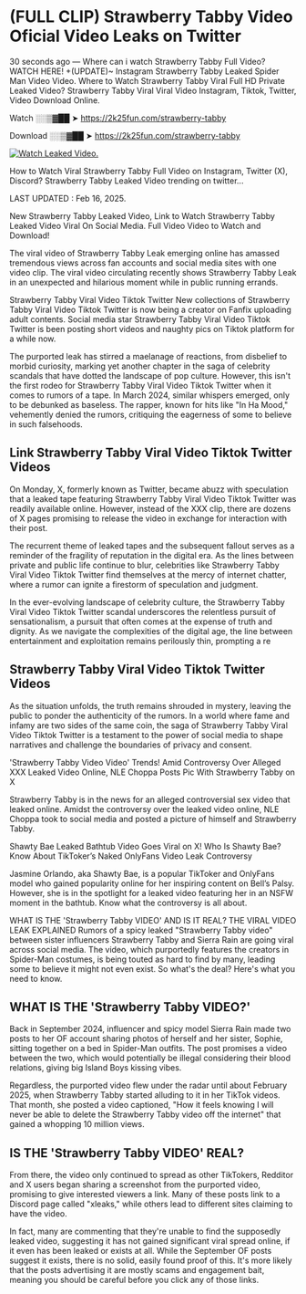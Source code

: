 # (FULL CLIP) Strawberry Tabby Video Oficial Video Leaks on Twitter

30 seconds ago — Where can i watch Strawberry Tabby Full Video? WATCH HERE! +(UPDATE)~ Instagram Strawberry Tabby Leaked Spider Man Video Video. Where to Watch Strawberry Tabby Viral Full HD Private Leaked Video? Strawberry Tabby Viral Viral Video Instagram, Tiktok, Twitter, Video Download Online.

Watch ░░▒▓██ ➤ https://2k25fun.com/strawberry-tabby

Download ░░▒▓██ ➤ https://2k25fun.com/strawberry-tabby

[![Watch Leaked Video.](https://miro.medium.com/v2/resize:fit:828/format:webp/1*cilzJN44JGOrTw9NJCrNHA.gif "Watch Leaked Video")](https://2k25fun.com/strawberry-tabby)

How to Watch Viral Strawberry Tabby Full Video on Instagram, Twitter (X), Discord? Strawberry Tabby Leaked Video trending on twitter...

LAST UPDATED : Feb 16, 2025.

New Strawberry Tabby Leaked Video, Link to Watch Strawberry Tabby Leaked Video Viral On Social Media. Full Video Video to Watch and Download!

The viral video of Strawberry Tabby Leak emerging online has amassed tremendous views across fan accounts and social media sites with one video clip. The viral video circulating recently shows Strawberry Tabby Leak in an unexpected and hilarious moment while in public running errands.

Strawberry Tabby Viral Video Tiktok Twitter New collections of Strawberry Tabby Viral Video Tiktok Twitter is now being a creator on Fanfix uploading adult contents. Social media star Strawberry Tabby Viral Video Tiktok Twitter is been posting short videos and naughty pics on Tiktok platform for a while now.

The purported leak has stirred a maelanage of reactions, from disbelief to morbid curiosity, marking yet another chapter in the saga of celebrity scandals that have dotted the landscape of pop culture. However, this isn't the first rodeo for Strawberry Tabby Viral Video Tiktok Twitter when it comes to rumors of a tape. In March 2024, similar whispers emerged, only to be debunked as baseless. The rapper, known for hits like "In Ha Mood," vehemently denied the rumors, critiquing the eagerness of some to believe in such falsehoods.

## Link Strawberry Tabby Viral Video Tiktok Twitter Videos

On Monday, X, formerly known as Twitter, became abuzz with speculation that a leaked tape featuring Strawberry Tabby Viral Video Tiktok Twitter was readily available online. However, instead of the XXX clip, there are dozens of X pages promising to release the video in exchange for interaction with their post.

The recurrent theme of leaked tapes and the subsequent fallout serves as a reminder of the fragility of reputation in the digital era. As the lines between private and public life continue to blur, celebrities like Strawberry Tabby Viral Video Tiktok Twitter find themselves at the mercy of internet chatter, where a rumor can ignite a firestorm of speculation and judgment.

In the ever-evolving landscape of celebrity culture, the Strawberry Tabby Viral Video Tiktok Twitter scandal underscores the relentless pursuit of sensationalism, a pursuit that often comes at the expense of truth and dignity. As we navigate the complexities of the digital age, the line between entertainment and exploitation remains perilously thin, prompting a re

##  Strawberry Tabby Viral Video Tiktok Twitter Videos

As the situation unfolds, the truth remains shrouded in mystery, leaving the public to ponder the authenticity of the rumors. In a world where fame and infamy are two sides of the same coin, the saga of Strawberry Tabby Viral Video Tiktok Twitter is a testament to the power of social media to shape narratives and challenge the boundaries of privacy and consent.

'Strawberry Tabby Video Video' Trends! Amid Controversy Over Alleged XXX Leaked Video Online, NLE Choppa Posts Pic With Strawberry Tabby on X

Strawberry Tabby is in the news for an alleged controversial sex video that leaked online. Amidst the controversy over the leaked video online, NLE Choppa took to social media and posted a picture of himself and Strawberry Tabby.

Shawty Bae Leaked Bathtub Video Goes Viral on X! Who Is Shawty Bae? Know About TikToker’s Naked OnlyFans Video Leak Controversy

Jasmine Orlando, aka Shawty Bae, is a popular TikToker and OnlyFans model who gained popularity online for her inspiring content on Bell’s Palsy. However, she is in the spotlight for a leaked video featuring her in an NSFW moment in the bathtub. Know what the controversy is all about.

WHAT IS THE 'Strawberry Tabby VIDEO' AND IS IT REAL? THE VIRAL VIDEO LEAK EXPLAINED Rumors of a spicy leaked "Strawberry Tabby video" between sister influencers Strawberry Tabby and Sierra Rain are going viral across social media. The video, which purportedly features the creators in Spider-Man costumes, is being touted as hard to find by many, leading some to believe it might not even exist. So what's the deal? Here's what you need to know.

## WHAT IS THE 'Strawberry Tabby VIDEO?'

Back in September 2024, influencer and spicy model Sierra Rain made two posts to her OF account sharing photos of herself and her sister, Sophie, sitting together on a bed in Spider-Man outfits. The post promises a video between the two, which would potentially be illegal considering their blood relations, giving big Island Boys kissing vibes.

Regardless, the purported video flew under the radar until about February 2025, when Strawberry Tabby started alluding to it in her TikTok videos. That month, she posted a video captioned, "How it feels knowing I will never be able to delete the Strawberry Tabby video off the internet" that gained a whopping 10 million views.

## IS THE 'Strawberry Tabby VIDEO' REAL?

From there, the video only continued to spread as other TikTokers, Redditor and X users began sharing a screenshot from the purported video, promising to give interested viewers a link. Many of these posts link to a Discord page called "xleaks," while others lead to different sites claiming to have the video.

In fact, many are commenting that they're unable to find the supposedly leaked video, suggesting it has not gained significant viral spread online, if it even has been leaked or exists at all. While the September OF posts suggest it exists, there is no solid, easily found proof of this. It's more likely that the posts advertising it are mostly scams and engagement bait, meaning you should be careful before you click any of those links.